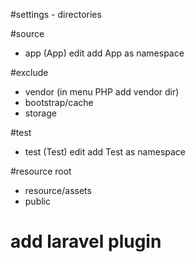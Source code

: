 #settings - directories

#source 
- app (App) edit add App as namespace

#exclude
- vendor (in menu PHP add vendor dir) 
- bootstrap/cache
- storage


#test 
- test (Test) edit add Test as namespace

#resource root
- resource/assets
- public

# add laravel plugin


